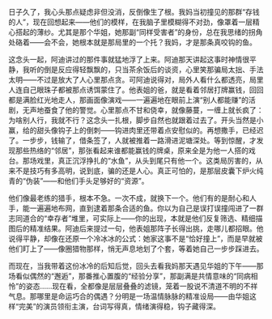 日子久了，我心头那点疑虑非但没消，反倒像生了根。我妈当初撞见的那群“存钱的人”，现在回想起来——他们的模样，在我脑子里模糊得不对劲，像罩着一层精心搭起的薄纱。尤其是那个华姐，她那副“同样受害者”的身份，总在我思绪的拐角处硌着——会不会，她根本就是那局里的一个托？我妈，才是那条真咬钩的鱼。

这念头一起，阿迪讲过的那件事就猛地浮了上来。阿迪那天讲起这事时神情很平静，我听的倒是反应得轻飘飘的，只当茶余饭后的谈资，心里笑那骗局太拙、手法太明——不过是放大了人心里那点贪。可阿迪说得对，局外人看什么都透亮，局里人连自己眼珠子都被那点诱饵蒙住了。他表姐的爸，就是看着邻居打牌赢钱，回回都是满脸红光地走人，那画面像演戏——一遍遍地在眼前上演“别人都能赚”的活剧，无声地蚕食了他的警觉。心里那点不甘和侥幸，就像藤蔓，一缠上就长疯了：为啥别人行，我就不行？这念头一扎根，脚步自然也就跟着过去了。开头当然是小赢，给的甜头像钩子上的倒刺——钩进肉里还带着点安慰似的。再想撒手，已经迟了。一步步，钱输了，借条签了，人就被推着一路滑进泥塘深处。等到惊醒，才发现那些热络的“邻居”，那张看起来谁都能赢钱的牌桌，原来全是为他一人搭的戏台。那场戏里，真正沉浮挣扎的“水鱼”，从头到尾只有他一个。这类局厉害的，从来不是技巧有多高明，说到底，骗的还是人心。真正可怕的，是那层皮囊下炉火纯青的“伪装”——和他们手头足够好的“资源”。

他们像最老练的猎手，根本不急。一次不成，就换下一个。他们有的是耐心和人手，能一遍遍地布网，直到逮着那条合适的鱼。你以为自己是误打误撞闯进了一群志同道合的“幸存者”堆里，可实际上——你的出现，本就是他们反复筛选、精细描图后的精准结果。阿迪后来提过一句，他表姐那阵子长得出挑，走哪儿都招眼。他说得平静，却像在还原一个冷冰冰的公式：她家这事不是“恰好撞上”，而是早就被他们盯上了——像圈猎物那样，悄无声息地划了个套，等着她自己一步步踩进去。

而现在，当我带着这份冰冷的后知后觉，回头去看我妈那天遇见华姐的下午——那场看似偶然的“邂逅”，那番推心置腹的“经验分享”，那副满是共情意味的“同病相怜”的姿态……现在看，全都像是层层叠叠的滤镜，笼着一股说不清道不明的不祥气息。那哪里是命运巧合的偶遇？分明是一场温情脉脉的精准设局——由华姐这样“完美”的演员领衔主演，台词写得真，情绪演得稳，钩子藏得深。

